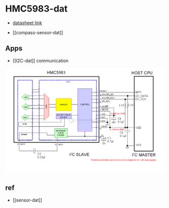 
# HMC5983-dat

- [datasheet link](https://www.farnell.com/datasheets/1509871.pdf?_ga=2.219060057.1318745487.1555987311-293789508.1555987311)

- [[compass-sensor-dat]]

## Apps 

- [[I2C-dat]] communication 


![](2025-05-05-18-36-20.png)


## ref 

- [[sensor-dat]]


